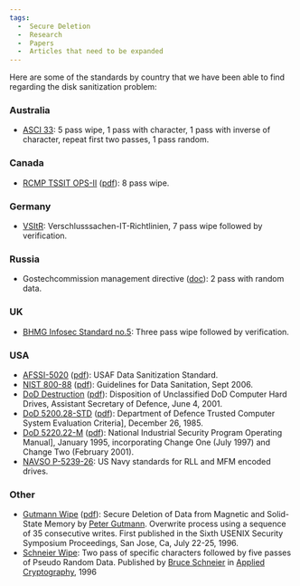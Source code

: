 ```yaml
---
tags:
  -  Secure Deletion
  -  Research
  -  Papers
  -  Articles that need to be expanded
---
```

Here are some of the standards by country that we have been able to find
regarding the disk sanitization problem:

### Australia

- [ASCI 33](asci_33.md): 5 pass wipe, 1 pass with character, 1
  pass with inverse of character, repeat first two passes, 1 pass
  random.

### Canada

- [RCMP TSSIT OPS-II](rcmp_tssit_ops-ii.md)
  ([pdf](http://www.rcmp-grc.gc.ca/tsb/pubs/it_sec/g2-003_e.pdf)): 8
  pass wipe.

### Germany

- [VSItR](vsitr.md): Verschlusssachen-IT-Richtlinien, 7 pass
  wipe followed by verification.

### Russia

- Gostechcommission management directive
  ([doc](http://www.internet-law.ru/standarts/safety/gtk009.doc)): 2
  pass with random data.

### UK

- [BHMG Infosec Standard no.5](bhmg_infosec_standard_no.5.md):
  Three pass wipe followed by verification.

### USA

- [AFSSI-5020](afssi-5020.md)
  ([pdf](http://jya.com/afssi5020.htm)): USAF Data Sanitization
  Standard.
- [NIST 800-88](nist_800-88.md)
  ([pdf](http://csrc.nist.gov/publications/nistpubs/800-88/NISTSP800-88_rev1.pdf)):
  Guidelines for Data Sanitation, Sept 2006.
- [DoD Destruction](dod_destruction.md)
  ([pdf](http://www.simson.net/ref/2001/ASD_HD_Disposition_memo060401.pdf)):
  Disposition of Unclassified DoD Computer Hard Drives, Assistant
  Secretary of Defence, June 4, 2001.
- [DoD 5200.28-STD](dod_5200.28-std.md)
  ([pdf](http://security.isu.edu/pdf/d520028.pdf)): Department of
  Defence Trusted Computer System Evaluation Criteria\], December 26,
  1985.
- [DoD 5220.22-M](dod_5220.22-m.md)
  ([pdf](http://www.simson.net/ref/2001/DoD_5220.22-M.pdf)): National
  Industrial Security Program Operating Manual\], January 1995,
  incorporating Change One (July 1997) and Change Two (February 2001).
- [NAVSO P-5239-26](navso_p-5239-26.md): US Navy standards for
  RLL and MFM encoded drives.

### Other

- [Gutmann Wipe](gutmann_wipe.md)
  ([pdf](http://www.cs.auckland.ac.nz/~pgut001/pubs/secure_del.html)):
  Secure Deletion of Data from Magnetic and Solid-State Memory by [Peter
  Gutmann](peter_gutmann.md). Overwrite process using a sequence
  of 35 consecutive writes. First published in the Sixth USENIX Security
  Symposium Proceedings, San Jose, Ca, July 22-25, 1996.
- [Schneier Wipe](schneier_wipe.md): Two pass of specific
  characters followed by five passes of Pseudo Random Data. Published by
  [Bruce Schneier](bruce_schneier.md) in [Applied
  Cryptography](http://www.schneier.com/book-applied.html), 1996

